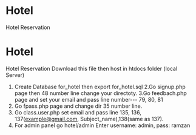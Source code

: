 # Hotel
Hotel Reservation
# Hotel
Hotel Reservation
Download this file then host in htdocs folder (local Server)
1. Create Database for_hotel then export for_hotel.sql
2.Go signup.php page then 48 number line change your directoty.
3.Go feedbach.php page and set your email and pass line number--- 79, 80, 81
4. Go fpass.php page and change dir 35 number line.
5. Go class.user.php set email and pass line 135, 136, 137(example@gmail.com, Subject_name),138(same as 137).
6. For admin panel go hotel/admin  Enter username: admin, pass: ramzan

